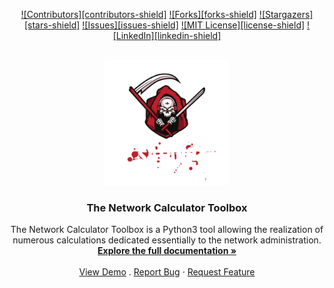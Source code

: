 <div id="top"></div>

<div id="top" align="center">

[![Contributors][contributors-shield]](https://github.com/franckferman/SATAN2_Cleaner/graphs/contributors)
[![Forks][forks-shield]](https://github.com/franckferman/SATAN2_Cleaner/network/members)
[![Stargazers][stars-shield]](https://github.com/franckferman/SATAN2_Cleaner/stargazers)
[![Issues][issues-shield]](https://github.com/franckferman/SATAN2_Cleaner/issues)
[![MIT License][license-shield]](https://github.com/franckferman/SATAN2_Cleaner/blob/main/LICENSE)
[![LinkedIn][linkedin-shield]](https://www.linkedin.com/in/franckferman)

</div>

<br />
<div align="center">
  <a href="https://github.com/franckferman/SATAN2_Cleaner">
    <img src="https://raw.githubusercontent.com/franckferman/SATAN2_Cleaner/main/img/logo.png" alt="Logo" width="200" height="200">
  </a>

<h3 align="center">The Network Calculator Toolbox</h3>

  <p align="center">
    The Network Calculator Toolbox is a Python3 tool allowing the realization of numerous calculations dedicated essentially to the network administration.
    <br />
    <a href="https://github.com/franckferman/SATAN2_Cleaner/blob/main/README.md"><strong>Explore the full documentation »</strong></a>
    <br />
    <br />
    <a href="https://asciinema.org/a/">View Demo</a>
    .
    <a href="https://github.com/franckferman/SATAN2_Cleaner/issues">Report Bug</a>
    ·
    <a href="https://github.com/franckferman/SATAN2_Cleaner/issues">Request Feature</a>
  </p>
</div>
